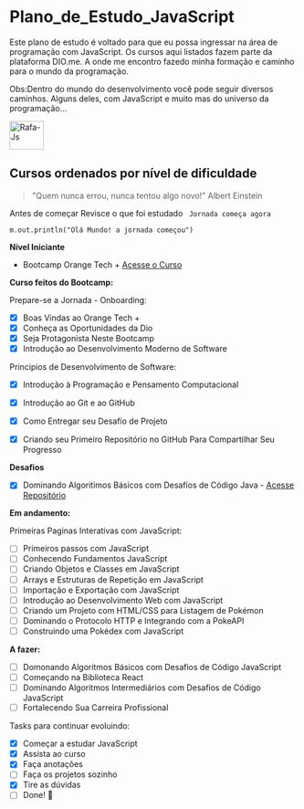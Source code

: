 # Plano_de_Estudo_JavaScript
Este plano de estudo  é voltado para que eu possa ingressar na área de programação com JavaScript. Os cursos aqui listados fazem parte da plataforma DIO.me. A onde me encontro fazedo minha formação e caminho para o mundo da programação.

Obs:Dentro do mundo do desenvolvimento você pode seguir diversos caminhos. Alguns deles, com JavaScript e muito mas do universo da programação...

<img align="center" alt="Rafa-Js" height="50" width="60" src="https://cdn.jsdelivr.net/gh/devicons/devicon/icons/javascript/javascript-original.svg" />
          
## Cursos ordenados por nível de dificuldade

> "Quem nunca errou, nunca tentou algo novo!" Albert Einstein

Antes de começar Revisce o que foi estudado
`` Jornada começa agora``

``m.out.println("Olá Mundo! a jornada começou")``



**Nível Iniciante**

- Bootcamp Orange Tech +  [Acesse o Curso](tps://web.dio.me/track/81278323-8916-401b-8446-03118eaff280)

**Curso feitos do Bootcamp:**

Prepare-se a Jornada - Onboarding:
- [X] Boas Vindas ao Orange Tech +
- [X] Conheça as Oportunidades da Dio
- [X] Seja Protagonista Neste Bootcamp
- [X] Introdução ao Desenvolvimento Moderno de Software

Principios de Desenvolvimento de Software:
- [X] Introdução à Programação e Pensamento Computacional
- [X] Introdução ao Git e ao GitHub
- [X] Como Entregar seu Desafio de Projeto
- [X] Criando seu Primeiro Repositório no GitHub Para Compartilhar Seu Progresso



**Desafios**

- [x] Dominando Algoritimos Básicos com Desafios de Código Java - [Acesse Repositório](https://github.com/Hub-Rodrigo/Dio-Trilha-Java-Basico/tree/main/Cuso-Java/src/Desafios)

**Em andamento:**

Primeiras Paginas Interativas com JavaScript:
- [ ] Primeiros passos com JavaScript
- [ ] Conhecendo Fundamentos JavaScript
- [ ] Criando Objetos e Classes em JavaScript
- [ ] Arrays e Estruturas de Repetição em JavaScript
- [ ] Importação e Exportação com JavaScript
- [ ] Introdução ao Desenvolvimento Web com JavaScript
- [ ] Criando um Projeto com HTML/CSS para Listagem de Pokémon
- [ ] Dominando o Protocolo HTTP e Integrando com a PokeAPI
- [ ] Construindo uma Pokédex com JavaScript

**A fazer:**

- [ ] Domonando Algoritmos Básicos com Desafios de Código JavaScript
- [ ] Começando na Biblioteca React
- [ ] Dominando Algoritmos Intermediários com Desafios de Código JavaScript
- [ ] Fortalecendo Sua Carreira Profissional

Tasks para continuar evoluindo:

- [x] Começar a estudar JavaScript
- [X] Assista ao curso
- [X] Faça anotações
- [ ] Faça os projetos sozinho
- [x] Tire as dúvidas
- [ ] Done! 🎉
